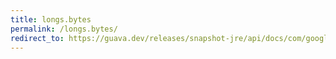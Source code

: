```yaml
---
title: longs.bytes
permalink: /longs.bytes/
redirect_to: https://guava.dev/releases/snapshot-jre/api/docs/com/google/common/primitives/Longs.html#BYTES
---
```

